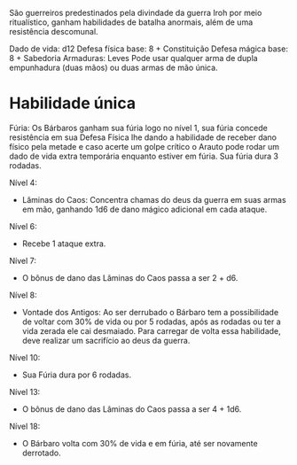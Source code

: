 São guerreiros predestinados pela divindade da guerra Iroh por meio ritualístico, ganham habilidades de batalha anormais, além de uma resistência descomunal.

Dado de vida: d12
Defesa física base: 8 + Constituição 
Defesa mágica base: 8 + Sabedoria
Armaduras: Leves
Pode usar qualquer arma de dupla empunhadura (duas mãos) ou duas armas de mão única.

# Habilidade única
Fúria: Os Bárbaros ganham sua fúria logo no nível 1, sua fúria concede resistência em sua Defesa Física lhe dando a habilidade de receber dano físico pela metade e caso acerte um golpe crítico o Arauto pode rodar um dado de vida extra temporária enquanto estiver em fúria. Sua fúria dura 3 rodadas.

Nível 4:
- Lâminas do Caos: Concentra chamas do deus da guerra em suas armas em mão, ganhando 1d6 de dano mágico adicional em cada ataque.

Nível 6:
- Recebe 1 ataque extra.

Nível 7:
- O bônus de dano das Lâminas do Caos passa a ser 2 + d6.

Nível 8:
- Vontade dos Antigos: Ao ser derrubado o Bárbaro tem a possibilidade de voltar com 30% de vida ou por 5 rodadas, após as rodadas ou ter a vida zerada ele cai desmaiado. Para carregar de volta essa habilidade, deve realizar um sacrifício ao deus da guerra.

Nível 10:
- Sua Fúria dura por 6 rodadas.

Nível 13:
- O bônus de dano das Lâminas do Caos passa a ser 4 + 1d6.

Nível 18:
- O Bárbaro volta com 30% de vida e em fúria, até ser novamente derrotado.

